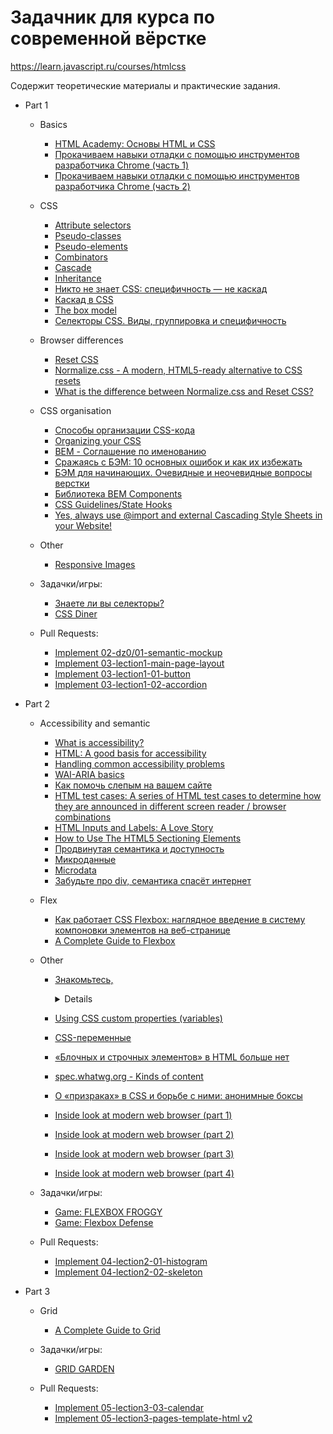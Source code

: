 # Задачник для курса по современной вёрстке

https://learn.javascript.ru/courses/htmlcss

Содержит теоретические материалы и практические задания.

- Part 1
    - Basics
        - [HTML Academy: Основы HTML и CSS](https://htmlacademy.ru/courses/297)
        - [Прокачиваем навыки отладки с помощью инструментов разработчика Chrome (часть 1)](https://css-live.ru/faq/prokachivaem-navyki-otladki-s-pomoshhyu-instrumentov-razrabotchika-chrome-chast-1.html)
        - [Прокачиваем навыки отладки с помощью инструментов разработчика Chrome (часть 2)](https://css-live.ru/faq/prokachivaem-navyki-otladki-s-pomoshhyu-instrumentov-razrabotchika-chrome-chast-2.html)

    - CSS
        - [Attribute selectors](https://developer.mozilla.org/en-US/docs/Web/CSS/Attribute_selectors)
        - [Pseudo-classes](https://developer.mozilla.org/en-US/docs/Web/CSS/Pseudo-classes)
        - [Pseudo-elements](https://developer.mozilla.org/en-US/docs/Web/CSS/Pseudo-elements)
        - [Combinators](https://developer.mozilla.org/en-US/docs/Learn/CSS/Building_blocks/Selectors/Combinators)
        - [Cascade](https://developer.mozilla.org/en-US/docs/Web/CSS/Cascade)
        - [Inheritance](https://developer.mozilla.org/en-US/docs/Web/CSS/inheritance)
        - [Никто не знает CSS: специфичность — не каскад](https://css-live.ru/css/nikto-ne-znaet-css-specifichnost-ne-kaskad.html)
        - [Каскад в CSS](https://xiper.net/learn/css/inheritance-and-cascade/cascade.html)
        - [The box model](https://developer.mozilla.org/en-US/docs/Learn/CSS/Building_blocks/The_box_model)
        - [Селекторы CSS. Виды, группировка и специфичность](https://itchief.ru/html-and-css/selectors)

    - Browser differences
        - [Reset CSS](https://meyerweb.com/eric/tools/css/reset/)
        - [Normalize.css - A modern, HTML5-ready alternative to CSS resets](https://necolas.github.io/normalize.css/)
        - [What is the difference between Normalize.css and Reset CSS?](https://stackoverflow.com/questions/6887336/what-is-the-difference-between-normalize-css-and-reset-css)

    - CSS organisation
        - [Способы организации CSS-кода](https://habr.com/ru/post/256109/)
        - [Organizing your CSS](https://developer.mozilla.org/en-US/docs/Learn/CSS/Building_blocks/Organizing)
        - [BEM - Соглашение по именованию](https://ru.bem.info/methodology/naming-convention/)
        - [Сражаясь с БЭМ: 10 основных ошибок и как их избежать](https://habr.com/ru/post/305548/)
        - [БЭМ для начинающих. Очевидные и неочевидные вопросы верстки](https://medium.com/@innabelaya/%D0%B1%D1%8D%D0%BC-%D0%B4%D0%BB%D1%8F-%D0%BD%D0%B0%D1%87%D0%B8%D0%BD%D0%B0%D1%8E%D1%89%D0%B8%D1%85-%D0%BE%D1%87%D0%B5%D0%B2%D0%B8%D0%B4%D0%BD%D1%8B%D0%B5-%D0%B8-%D0%BD%D0%B5%D0%BE%D1%87%D0%B5%D0%B2%D0%B8%D0%B4%D0%BD%D1%8B%D0%B5-%D0%B2%D0%BE%D0%BF%D1%80%D0%BE%D1%81%D1%8B-%D0%B2%D0%B5%D1%80%D1%81%D1%82%D0%BA%D0%B8-1a21d67cf840)
        - [Библиотека BEM Components](https://ru.bem.info/libraries/classic/bem-components/6.0.0/)
        - [CSS Guidelines/State Hooks](https://github.com/chris-pearce/css-guidelines#state-hooks)
        - [Yes, always use @import and external Cascading Style Sheets in your Website!](https://stackoverflow.com/a/45155429)

    - Other
        - [Responsive Images](https://cloudfour.com/thinks/responsive-images-101-definitions/)

    - Задачки/игры:
        - [Знаете ли вы селекторы?](https://learn.javascript.ru/css-selectors#tasks)
        - [CSS Diner](https://flukeout.github.io/)

    - Pull Requests:
        - [Implement 02-dz0/01-semantic-mockup](https://github.com/js-tasks-ru/htmlcss-20211125_dan-ignatov/pull/2/files)
        - [Implement 03-lection1-main-page-layout](https://github.com/js-tasks-ru/htmlcss-20211125_dan-ignatov/pull/4/files)
        - [Implement 03-lection1-01-button](https://github.com/js-tasks-ru/htmlcss-20211125_dan-ignatov/pull/3/files?short_path=2b9adea#diff-2b9adea758ee3c65907b8188ad3aa93c8412d7d7e1f2dc3a22b1bc58153dcd44)
        - [Implement 03-lection1-02-accordion](https://github.com/js-tasks-ru/htmlcss-20211125_dan-ignatov/pull/5/files?short_path=2944b57#diff-2944b5707f5e514b9852674c015b5d4e55ce560265c78e0b0ebf621c9187a1a0)

- Part 2
    - Accessibility and semantic
        - [What is accessibility?](https://developer.mozilla.org/en-US/docs/Learn/Accessibility/What_is_accessibility)
        - [HTML: A good basis for accessibility](https://developer.mozilla.org/en-US/docs/Learn/Accessibility/HTML)
        - [Handling common accessibility problems](https://developer.mozilla.org/en-US/docs/Learn/Tools_and_testing/Cross_browser_testing/Accessibility)
        - [WAI-ARIA basics](https://developer.mozilla.org/en-US/docs/Learn/Accessibility/WAI-ARIA_basics)
        - [Как помочь слепым на вашем сайте](https://weblind.ru/)
        - [HTML test cases: A series of HTML test cases to determine how they are announced in different screen reader / browser combinations](https://russmaxdesign.github.io/accessible-forms/index.html)
        - [HTML Inputs and Labels: A Love Story](https://css-tricks.com/html-inputs-and-labels-a-love-story/)
        - [How to Use The HTML5 Sectioning Elements](https://blog.teamtreehouse.com/use-html5-sectioning-elements)
        - [Продвинутая семантика и доступность](https://webref.ru/layout/advanced-html-css/semantics-accessibility)
        - [Микроданные](https://webref.ru/layout/diveintohtml5/extensibility)
        - [Microdata](https://developer.mozilla.org/en-US/docs/Web/HTML/Microdata)
        - [Забудьте про div, семантика спасёт интернет](https://habr.com/ru/company/htmlacademy/blog/546500/)

    - Flex
        - [Как работает CSS Flexbox: наглядное введение в систему компоновки элементов на веб-странице](https://tproger.ru/translations/how-css-flexbox-works/)
        - [A Complete Guide to Flexbox](https://css-tricks.com/snippets/css/a-guide-to-flexbox/)

    - Other
        - [Знакомьтесь, <details>](https://habr.com/ru/post/477520/)
        - [Using CSS custom properties (variables)](https://developer.mozilla.org/en-US/docs/Web/CSS/Using_CSS_custom_properties)
        - [CSS-переменные](https://habr.com/ru/company/ruvds/blog/523370/)
        - [«Блочных и строчных элементов» в HTML больше нет](https://css-live.ru/articles/blochnyx-i-strochnyx-elementov-v-html-bolshe-net.html)
        - [spec.whatwg.org - Kinds of content](https://html.spec.whatwg.org/multipage/dom.html#kinds-of-content)
        - [О «призраках» в CSS и борьбе с ними: анонимные боксы](https://css-live.ru/articles/mysterious-css-anonymous-boxes.html)

        - [Inside look at modern web browser (part 1)](https://developers.google.com/web/updates/2018/09/inside-browser-part1)
        - [Inside look at modern web browser (part 2)](https://developers.google.com/web/updates/2018/09/inside-browser-part2)
        - [Inside look at modern web browser (part 3)](https://developers.google.com/web/updates/2018/09/inside-browser-part3)
        - [Inside look at modern web browser (part 4)](https://developers.google.com/web/updates/2018/09/inside-browser-part4)

    - Задачки/игры:
        - [Game: FLEXBOX FROGGY](https://flexboxfroggy.com/#ru)
        - [Game: Flexbox Defense](http://www.flexboxdefense.com/)

    - Pull Requests:
        - [Implement 04-lection2-01-histogram](https://github.com/js-tasks-ru/htmlcss-20211125_dan-ignatov/pull/6/files?short_path=e4422d8#diff-e4422d8e31c4acc1a1967640bc62899608239f6f9ba97cfe1347eca5eb90d7cf)
        - [Implement 04-lection2-02-skeleton](https://github.com/js-tasks-ru/htmlcss-20211125_dan-ignatov/pull/7/files?short_path=f48c949#diff-f48c949efce23666f12d440f5482f8e60ba7540ef7434a01d0316f599d33c0db)

- Part 3
    - Grid
        - [A Complete Guide to Grid](https://css-tricks.com/snippets/css/complete-guide-grid/)
    
    - Задачки/игры:
        - [GRID GARDEN](http://cssgridgarden.com/#ru)

    - Pull Requests:
        - [Implement 05-lection3-03-calendar](https://github.com/js-tasks-ru/htmlcss-20211125_dan-ignatov/pull/8/files?short_path=1ddfed7#diff-1ddfed75fe54125baefee8ede7c60c06c837169d5a1c24e9155083dd65f7afc2)
        - [Implement 05-lection3-pages-template-html v2](https://github.com/js-tasks-ru/htmlcss-20211125_dan-ignatov/pull/10)
